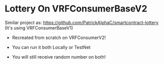 # Lottery On VRFConsumerBaseV2

Similar project as: https://github.com/PatrickAlphaC/smartcontract-lottery (It's using VRFConsumerBaseV1)

* Recreated from scratch on VRFConsumerV2!

* You can run it both Locally or TestNet

* You will still receive random number on both!
